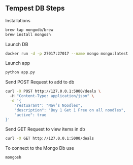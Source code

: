 ## Tempest DB Steps

Installations
```bash
brew tap mongodb/brew
brew install mongosh
```

Launch DB
```bash
docker run -d -p 27017:27017 --name mongo mongo:latest
```

Launch app
```bash
python app.py
```

Send POST Request to add to db
```bash
curl -X POST http://127.0.0.1:5000/deals \      
  -H "Content-Type: application/json" \
  -d '{
    "restuarant": "Nav’s Noodles",
    "description": "Buy 1 Get 1 Free on all noodles",
    "active": true
}'
```

Send GET Request to view items in db
```bash
curl -X GET http://127.0.0.1:5000/deals
```

To connect to the Mongo Db use
```bash
mongosh
```


